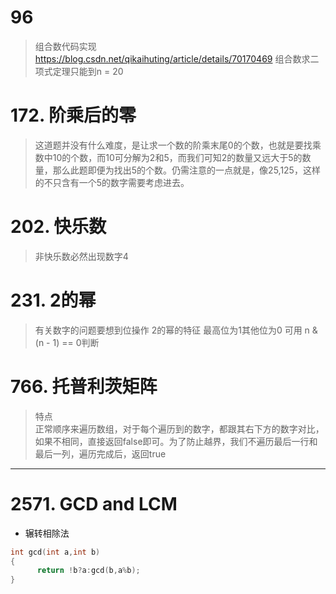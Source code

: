 # 96
> 组合数代码实现
https://blog.csdn.net/qikaihuting/article/details/70170469
> 组合数求二项式定理只能到n = 20

# 172. 阶乘后的零
> 这道题并没有什么难度，是让求一个数的阶乘末尾0的个数，也就是要找乘数中10的个数，而10可分解为2和5，而我们可知2的数量又远大于5的数量，那么此题即便为找出5的个数。仍需注意的一点就是，像25,125，这样的不只含有一个5的数字需要考虑进去。

# 202. 快乐数    
> 非快乐数必然出现数字4

# 231. 2的幂
> 有关数字的问题要想到位操作
> 2的幂的特征 最高位为1其他位为0
> 可用 n & (n - 1) == 0判断

# 766. 托普利茨矩阵
> 特点  
> 正常顺序来遍历数组，对于每个遍历到的数字，都跟其右下方的数字对比，如果不相同，直接返回false即可。为了防止越界，我们不遍历最后一行和最后一列，遍历完成后，返回true

***

# 2571. GCD and LCM
* 辗转相除法
```cpp 
int gcd(int a,int b)
{
      return !b?a:gcd(b,a%b);
}
```